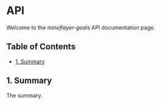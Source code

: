 # API <!-- omit in toc -->

Welcome to the *mineflayer-goals* API documentation page.

## Table of Contents <!-- omit in toc -->

- [1. Summary](#1-summary)

## 1. Summary

The summary.
